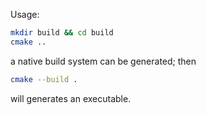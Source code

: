 Usage:
```bash
mkdir build && cd build
cmake ..
```
a native build system can be generated; then
```bash
cmake --build .
```
will generates an executable.

